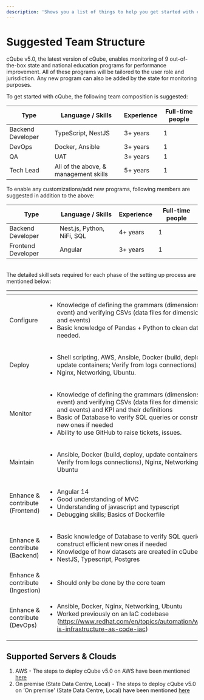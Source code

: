 ```yaml
---
description: 'Shows you a list of things to help you get started with cQube V 5.0:'
---
```


# Suggested Team Structure

cQube v5.0, the latest version of cQube, enables monitoring of 9 out-of-the-box state and national education programs for performance improvement. All of these programs will be tailored to the user role and jurisdiction. Any new program can also be added by the state for monitoring purposes.

To get started with cQube, the following team composition is suggested:

| Type              | Language / Skills                     | Experience | Full-time people |
| ----------------- | ------------------------------------- | ---------- | ---------------- |
| Backend Developer | TypeScript, NestJS                    | 3+ years   | 1                |
| DevOps            | Docker, Ansible                       | 3+ years   | 1                |
| QA                | UAT                                   | 3+ years   | 1                |
| Tech Lead         | All of the above, & management skills | 5+ years   | 1                |

To enable any customizations/add new programs, following members are suggested in addition to the above:

| Type               | Language / Skills          | Experience | Full-time people |
| ------------------ | -------------------------- | ---------- | ---------------- |
| Backend Developer  | Nest.js, Python, NiFi, SQL | 4+ years   | 1                |
| Frontend Developer | Angular                    | 3+ years   | 1                |

\
The detailed skill sets required for each phase of the setting up process are mentioned below:

<table data-header-hidden><thead><tr><th width="191"></th><th></th></tr></thead><tbody><tr><td>Configure</td><td><ul><li>Knowledge of defining the grammars (dimensions, event) and verifying CSVs (data files for dimensions and events)</li><li>Basic knowledge of Pandas + Python to clean data if needed.</li></ul></td></tr><tr><td>Deploy</td><td><ul><li>Shell scripting, AWS, Ansible, Docker (build, deploy, update containers; Verify from logs connections)</li><li>Nginx, Networking, Ubuntu.</li></ul></td></tr><tr><td>Monitor</td><td><ul><li>Knowledge of defining the grammars (dimensions, event) and verifying CSVs (data files for dimensions and events) and KPI and their definitions</li><li>Basic of Database to verify SQL queries or construct new ones if needed</li><li>Ability to use GitHub to raise tickets, issues.</li></ul></td></tr><tr><td>Maintain</td><td><ul><li>Ansible, Docker (build, deploy, update containers; Verify from logs connections), Nginx, Networking, Ubuntu</li></ul></td></tr><tr><td>Enhance &#x26; contribute (Frontend)</td><td><ul><li>Angular 14</li><li>Good understanding of MVC</li><li>Understanding of javascript and typescript</li><li>Debugging skills; Basics of Dockerfile</li></ul></td></tr><tr><td>Enhance &#x26; contribute (Backend)</td><td><ul><li>Basic knowledge of Database to verify SQL queries or construct efficient new ones if needed</li><li>Knowledge of how datasets are created in cQube</li><li>NestJS, Typescript, Postgres</li></ul></td></tr><tr><td>Enhance &#x26; contribute (Ingestion)</td><td><ul><li>Should only be done by the core team</li></ul></td></tr><tr><td>Enhance &#x26; contribute (DevOps)</td><td><ul><li>Ansible, Docker, Nginx, Networking, Ubuntu</li><li>Worked previously on an IaC codebase (<a href="https://www.redhat.com/en/topics/automation/what-is-infrastructure-as-code-iac">https://www.redhat.com/en/topics/automation/what-is-infrastructure-as-code-iac</a>)</li></ul></td></tr></tbody></table>

## Supported Servers & Clouds

1. AWS - The steps to deploy cQube v5.0 on AWS have been mentioned [here](../deployment-process/aws-deployment.md)
2. On premise (State Data Centre, Local) - The steps to deploy cQube v5.0 on 'On premise' (State Data Centre, Local) have been mentioned [here](../deployment-process/sdc-deployment.md)

